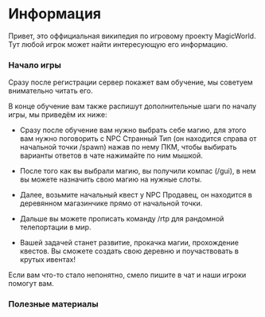 # Информация

Привет, это оффициальная википедия по игровому проекту MagicWorld.
Тут любой игрок может найти интересующую его информацию.

### Начало игры

Сразу после регистрации сервер покажет вам обучение, мы советуем внимательно читать его.

В конце обучение вам также распишут дополнительные шаги по началу игры, мы приведём их ниже:

- Сразу после обучение вам нужно выбрать себе магию, для этого вам нужно поговорить с NPC Странный Тип (он находится справа от начальной точки /spawn) нажав по нему ПКМ, чтобы выбирать варианты ответов в чате нажимайте по ним мышкой.

- После того как вы выбрали магию, вы получили компас (/gui), в нем вы можете назначить свою магию на нужные слоты.

- Далее, возьмите начальный квест у NPC Продавец, он находится в деревянном магазинчике прямо от начальной точки.

- Дальше вы можете прописать команду /rtp для рандомной телепортации в мир.

- Вашей задачей станет развитие, прокачка магии, прохождение квестов. Вы сможете создать свою деревню и поучаствовать в крутых ивентах!

Если вам что-то стало непонятно, смело пишите в чат и наши игроки помогут вам.

### Полезные материалы